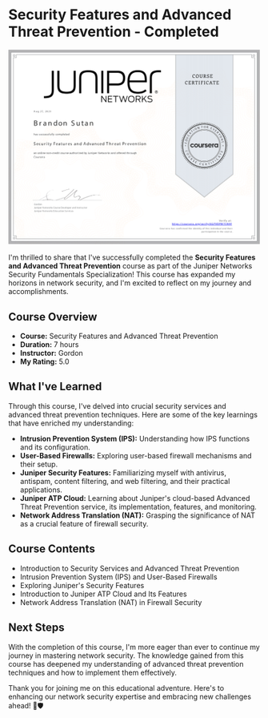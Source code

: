 # Security Features and Advanced Threat Prevention - Completed

![Completion Badge](SecurityFeaturesandAdvancedThreatPrevention.png)

I'm thrilled to share that I've successfully completed the **Security Features and Advanced Threat Prevention** course as part of the Juniper Networks Security Fundamentals Specialization! This course has expanded my horizons in network security, and I'm excited to reflect on my journey and accomplishments.

## Course Overview

- **Course:** Security Features and Advanced Threat Prevention
- **Duration:** 7 hours
- **Instructor:** Gordon
- **My Rating:** 5.0

## What I've Learned

Through this course, I've delved into crucial security services and advanced threat prevention techniques. Here are some of the key learnings that have enriched my understanding:

- **Intrusion Prevention System (IPS):** Understanding how IPS functions and its configuration.
- **User-Based Firewalls:** Exploring user-based firewall mechanisms and their setup.
- **Juniper Security Features:** Familiarizing myself with antivirus, antispam, content filtering, and web filtering, and their practical applications.
- **Juniper ATP Cloud:** Learning about Juniper's cloud-based Advanced Threat Prevention service, its implementation, features, and monitoring.
- **Network Address Translation (NAT):** Grasping the significance of NAT as a crucial feature of firewall security.

## Course Contents

- Introduction to Security Services and Advanced Threat Prevention
- Intrusion Prevention System (IPS) and User-Based Firewalls
- Exploring Juniper's Security Features
- Introduction to Juniper ATP Cloud and Its Features
- Network Address Translation (NAT) in Firewall Security

## Next Steps

With the completion of this course, I'm more eager than ever to continue my journey in mastering network security. The knowledge gained from this course has deepened my understanding of advanced threat prevention techniques and how to implement them effectively.

Thank you for joining me on this educational adventure. Here's to enhancing our network security expertise and embracing new challenges ahead! 🚀🛡️
